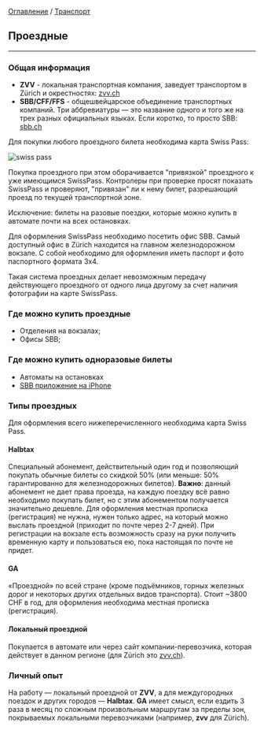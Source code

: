 [Оглавление](/faq/) / [Транспорт](/faq/docs/Транспорт.html)

## Проездные
----
### Общая информация
* **ZVV** - локальная транспортная компания, заведует транспортом в Zürich и окрестностях: [zvv.ch](www.zvv.ch)
* **SBB/CFF/FFS** - общешвейцарское объединение транспортных компаний. Три аббревиатуры — это название одного и того же на трех разных официальных языках. Если коротко, то просто SBB: [sbb.ch](https://www.sbb.ch)

Для покупки любого проездного билета необходима карта Swiss Pass:

![swiss pass](../img/swisspass.jpg)

Покупка проездного при этом оборачивается "привязкой" проездного к уже имеющимся SwissPass. Контролеры при проверке просят показать SwissPass и проверяют, "привязан" ли к нему билет, разрешающий проезд по текущей транспортной зоне.

Исключение: билеты на разовые поездки, которые можно купить в автомате почти на всех остановках.

Для оформления SwissPass необходимо посетить офис SBB. Самый доступный офис в Zürich находится на главном железнодорожном вокзале. С собой необходимо для оформления иметь паспорт и фото паспортного формата 3x4.

Такая система проездных делает невозможным передачу действующего проездного от одного лица другому за счет наличия фотографии на карте SwissPass.

### Где можно купить проездные
* Отделения на вокзалах;
* Офисы SBB;

### Где можно купить одноразовые билеты
* Автоматы на остановках
* [SBB приложение на iPhone](https://itunes.apple.com/de/app/sbb-mobile/id294855237?l=en&mt=8)

### Типы проездных
Для оформления всего нижеперечисленного необходима карта Swiss Pass.

#### Halbtax
Специальный абонемент, действительный один год и позволяющий покупать обычные билеты со скидкой 50% (или меньше: 50% гарантированно для железнодорожных билетов). **Важно**: данный абонемент не дает права проезда, на каждую поездку всё равно необходимо покупать билет, но с этим абонементом получается значительно дешевле. Для оформления местная прописка (регистрация) не нужна, нужен только адрес, на который можно выслать проездной (приходит по почте через 2-7 дней). При регистрации на вокзале есть возможность сразу на руки получить временную карту и пользоваться ею, пока настоящая по почте не придет.

#### GA
«Проездной» по всей стране (кроме подъёмников, горных железных дорог и некоторых других отдельных видов транспорта). Стоит ~3800 CHF в год, для оформления необходима местная прописка (регистрация).

#### Локальный проездной
Покупается в автомате или через сайт компании-перевозчика, которая действует в данном регионе (для Zürich это [zvv.ch](www.zvv.ch)).


### Личный опыт
На работу — локальный проездной от **ZVV**, а для междугородных поездок и других городов — **Halbtax**. **GA** имеет смысл, если ездить 3 раза в месяц по сложным произвольным маршрутам за пределы зон, покрываемых локальными перевозчиками (например, **zvv** для Zürich).

